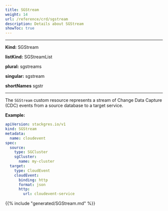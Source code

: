 ```yaml
---
title: SGStream
weight: 14
url: /reference/crd/sgstream
description: Details about SGStream
showToc: true
---
```


___
**Kind:** SGStream

**listKind:** SGStreamList

**plural:** sgstreams

**singular:** sgstream

**shortNames** sgstr
___

The `SGStream` custom resource represents a stream of Change Data Capture (CDC) events from a source database to a target service.

**Example:**

```yaml
apiVersion: stackgres.io/v1
kind: SGStream
metadata:
  name: cloudevent
spec:
  source:
    type: SGCluster
    sgCluster:
      name: my-cluster
  target:
    type: CloudEvent
    cloudEvent:
      binding: http
      format: json
      http:
        url: cloudevent-service
```

{{% include "generated/SGStream.md" %}}
